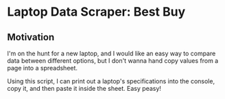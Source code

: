 # Laptop Data Scraper: Best Buy

## Motivation
I'm on the hunt for a new laptop, and I would like an easy way to compare data between different options, but I don't wanna hand copy values from a page into a spreadsheet.

Using this script, I can print out a laptop's specifications into the console, copy it, and then paste it inside the sheet. Easy peasy!